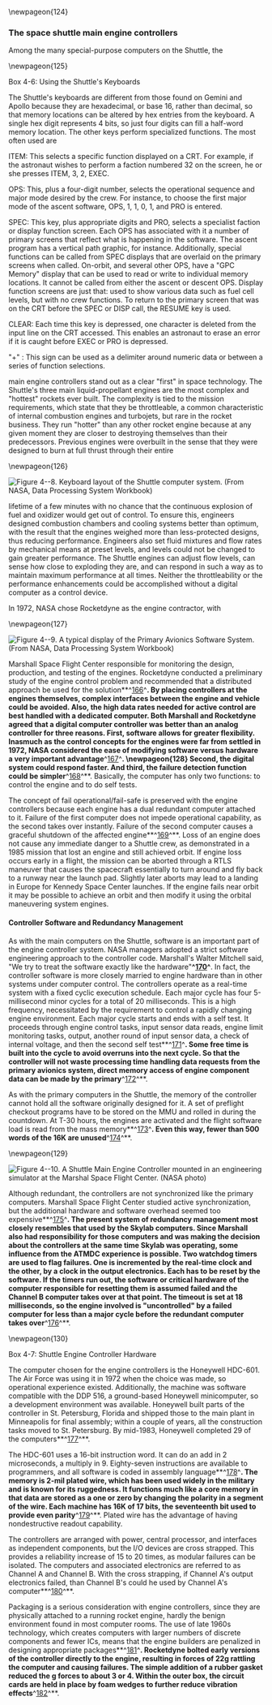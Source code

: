 \newpageon{124}

### The space shuttle main engine controllers

Among the many special-purpose computers on the Shuttle,
the

\newpageon{125}

<div class="inbox">Box 4-6: Using the Shuttle's Keyboards

The Shuttle's keyboards are different from those found on Gemini and
Apollo because they are hexadecimal, or base 16, rather than decimal, so
that memory locations can be altered by hex entries from the keyboard. A
single hex digit represents 4 bits, so just four digits can fill a
half-word memory location. The other keys perform specialized functions.
The most often used are

ITEM: This selects a specific function displayed on a CRT. For example,
if the astronaut wishes to perform a faction numbered 32 on the screen,
he or she presses ITEM, 3, 2, EXEC.

OPS: This, plus a four-digit number, selects the operational sequence
and major mode desired by the crew. For instance, to choose the first
major mode of the ascent software, OPS, 1, 1, 0, 1, and PRO is entered.

SPEC: This key, plus appropriate digits and PRO, selects a specialist
faction or display function screen. Each OPS has associated with it a
number of primary screens that reflect what is happening in the
software. The ascent program has a vertical path graphic, for instance.
Additionally, special functions can be called from SPEC displays that
are overlaid on the primary screens when called. On-orbit, and several
other OPS, have a "GPC Memory" display that can be used to read or write
to individual memory locations. It cannot be called from either the
ascent or descent OPS. Display function screens are just that: used to
show various data such as fuel cell levels, but with no crew functions.
To return to the primary screen that was on the CRT before the SPEC or
DISP call, the RESUME key is used.

CLEAR: Each time this key is depressed, one character is deleted from
the input line on the CRT accessed. This enables an astronaut to erase
an error if it is caught before EXEC or PRO is depressed.

"+" : This sign can be used as a delimiter around numeric data or
between a series of function selections.

</div>

main engine controllers stand out as a clear "first" in space
technology. The Shuttle's three main liquid-propellant engines are the
most complex and "hottest" rockets ever built. The complexity is tied to
the mission requirements, which state that they be throttleable, a
common characteristic of internal combustion engines and turbojets, but
rare in the rocket business. They run "hotter" than any other rocket
engine because at any given moment they are closer to destroying
themselves than their predecessors. Previous engines were overbuilt in
the sense that they were designed to burn at full thrust through their
entire

\newpageon{126}

![**Figure 4--8**. Keyboard layout of the Shuttle computer system. (From
NASA, Data Processing System Workbook)](images/p126.jpg)

lifetime of a few minutes with no chance that the continuous
explosion of fuel and oxidizer would get out of control. To ensure this,
engineers designed combustion chambers and cooling systems better than
optimum, with the result that the engines weighed more than
less-protected designs, thus reducing performance. Engineers also set
fluid mixtures and flow rates by mechanical means at preset levels, and
levels could not be changed to gain greater performance. The Shuttle
engines can adjust flow levels, can sense how close to exploding they
are, and can respond in such a way as to maintain maximum performance at
all times. Neither the throttleability or the performance enhancements
could be accomplished without a digital computer as a control device.

In 1972, NASA chose Rocketdyne as the engine contractor, with

\newpageon{127}

![**Figure 4--9**. A typical display of the Primary Avionics Software System.
(From NASA, Data Processing System Workbook)](images/p127.jpg)

Marshall Space Flight Center responsible for monitoring the design,
production, and testing of the engines. Rocketdyne conducted a
preliminary study of the engine control problem and recommended that a
distributed approach be used for the solution**^[166](Source4.html)^**.
By placing controllers at the engines themselves, complex interfaces
between the engine and vehicle could be avoided. Also, the high data
rates needed for active control are best handled with a dedicated
computer. Both Marshall and Rocketdyne agreed that a digital computer
controller was better than an analog controller for three reasons.
First, software allows for greater flexibility. Inasmuch as the control
concepts for the engines were far from settled in 1972, NASA considered
the ease of modifying software versus hardware a very important
advantage**^[167](Source4.html)^**. \newpageon{128} Second, the digital
system could respond faster. And third, the failure detection function
could be simpler**^[168](Source4.html)^**. Basically, the computer has
only two functions: to control the engine and to do self tests.

The concept of fail operational/fail-safe is preserved with the engine
controllers because each engine has a dual redundant computer attached
to it. Failure of the first computer does not impede operational
capability, as the second takes over instantly. Failure of the second
computer causes a graceful shutdown of the affected
engine**^[169](Source4.html)^**. Loss of an engine does not cause any
immediate danger to a Shuttle crew, as demonstrated in a 1985 mission
that lost an engine and still achieved orbit. If engine loss occurs
early in a flight, the mission can be aborted through a RTLS maneuver
that causes the spacecraft essentially to turn around and fly back to a
runway near the launch pad. Slightly later aborts may lead to a landing
in Europe for Kennedy Space Center launches. If the engine fails near
orbit it may be possible to achieve an orbit and then modify it using
the orbital maneuvering system engines.

#### Controller Software and Redundancy Management

As with the main computers on the Shuttle, software is an important part
of the engine controller system. NASA managers adopted a strict software
engineering approach to the controller code. Marshall's Walter Mitchell
said, "We try to treat the software exactly like the
hardware"**^[170](Source4.html)^**. In fact, the controller software is
more closely married to engine hardware than in other systems under
computer control. The controllers operate as a real-time system with a
fixed cyclic execution schedule. Each major cycle has four 5-millisecond
minor cycles for a total of 20 milliseconds. This is a high frequency,
necessitated by the requirement to control a rapidly changing engine
environment. Each major cycle starts and ends with a self test. It
proceeds through engine control tasks, input sensor data reads, engine
limit monitoring tasks, output, another round of input sensor data, a
check of internal voltage, and then the second self
test**^[171](Source4.html)^**. Some free time is built into the cycle to
avoid overruns into the next cycle. So that the controller will not
waste processing time handling data requests from the primary avionics
system, direct memory access of engine component data can be made by the
primary**^[172](Source4.html)^**.

As with the primary computers in the Shuttle, the memory of the
controller cannot hold all the software originally designed for it. A
set of preflight checkout programs have to be stored on the MMU and
rolled in during the countdown. At T-30 hours, the engines are activated
and the flight software load is read from the mass
memory**^[173](Source4.html)^**. Even this way, fewer than 500 words of
the 16K are unused**^[174](Source4.html)^**.

\newpageon{129}

![**Figure 4--10**. A Shuttle Main Engine Controller mounted in an
engineering simulator at the Marshal Space Flight Center. (NASA
photo)](images/p129.jpg)

Although redundant, the controllers are not synchronized like the
primary computers. Marshall Space Flight Center studied active
synchronization, but the additional hardware and software overhead
seemed too expensive**^[175](Source4.html)^**. The present system of
redundancy management most closely resembles that used by the Skylab
computers. Since Marshall also had responsibility for those computers
and was making the decision about the controllers at the same time
Skylab was operating, some influence from the ATMDC experience is
possible. Two watchdog timers are used to flag failures. One is
incremented by the real-time clock and the other, by a clock in the
output electronics. Each has to be reset by the software. If the timers
run out, the software or critical hardware of the computer responsible
for resetting them is assumed failed and the Channel B computer takes
over at that point. The timeout is set at 18 milliseconds, so the engine
involved is "uncontrolled" by a failed computer for less than a major
cycle before the redundant computer takes over**^[176](Source4.html)^**.

\newpageon{130}

<div class="inbox">Box 4-7: Shuttle Engine Controller Hardware

The computer chosen for the engine controllers is the Honeywell HDC-601.
The Air Force was using it in 1972 when the choice was made, so
operational experience existed. Additionally, the machine was software
compatible with the DDP 516, a ground-based Honeywell minicomputer, so a
development environment was available. Honeywell built parts of the
controller in St. Petersburg, Florida and shipped those to the main
plant in Minneapolis for final assembly; within a couple of years, all
the construction tasks moved to St. Petersburg. By mid-1983, Honeywell
completed 29 of the computers**^[177](Source4.html)^**.

The HDC-601 uses a 16-bit instruction word. It can do an add in 2
microseconds, a multiply in 9. Eighty-seven instructions are available
to programmers, and all software is coded in assembly
language**^[178](Source4.html)^**. The memory is 2-mil plated wire,
which has been used widely in the military and is known for its
ruggedness. It functions much like a core memory in that data are stored
as a one or zero by changing the polarity in a segment of the wire. Each
machine has 16K of 17 bits, the seventeenth bit used to provide even
parity**^[179](Source4.html)^**. Plated wire has the advantage of having
nondestructive readout capability.

The controllers are arranged with power, central processor, and
interfaces as independent components, but the I/O devices are cross
strapped. This provides a reliability increase of 15 to 20 times, as
modular failures can be isolated. The computers and associated
electronics are referred to as Channel A and Channel B. With the cross
strapping, if Channel A's output electronics failed, than Channel B's
could he used by Channel A's computer**^[180](Source4.html)^**.

Packaging is a serious consideration with engine controllers, since they
are physically attached to a running rocket engine, hardly the benign
environment found in most computer rooms. The use of late 1960s
technology, which creates computers with larger numbers of discrete
components and fewer ICs, means that the engine builders are penalized
in designing appropriate packages**^[181](Source4.html)^**. Rocketdyne
bolted early versions of the controller directly to the engine,
resulting in forces of 22g rattling the computer and causing failures.
The simple addition of a rubber gasket reduced the g forces to about 3
or 4. Within the outer box, the circuit cards are held in place by foam
wedges to further reduce vibration effects**^[182](Source4.html)^**.

</div>
